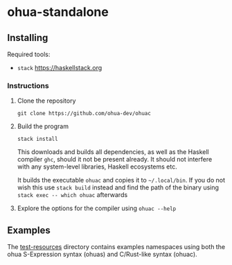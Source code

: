 # ohua-standalone

## Installing

Required tools:

- `stack` https://haskellstack.org

### Instructions

1. Clone the repository

    `git clone https://github.com/ohua-dev/ohuac`

2. Build the program

   `stack install`

   This downloads and builds all dependencies, as well as the Haskell compiler
   `ghc`, should it not be present already. It should not interfere with any
   system-level libraries, Haskell ecosystems etc.

   It builds the executable `ohuac` and copies it to `~/.local/bin`. If you do
   not wish this use `stack build` instead and find the path of the binary using
   `stack exec -- which ohuac` afterwards

3. Explore the options for the compiler using `ohuac --help`


## Examples

The [test-resources](test-resources) directory contains examples namespaces
using both the ohua S-Expression syntax (ohuas) and C/Rust-like syntax (ohuac).
